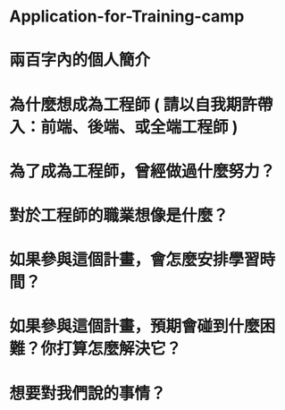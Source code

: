 # Application-for-Training-camp
<h1>兩百字內的個人簡介</h1>
<h1>為什麼想成為工程師 ( 請以自我期許帶入：前端、後端、或全端工程師 )</h1>
<h1>為了成為工程師，曾經做過什麼努力？</h1>
<h1>對於工程師的職業想像是什麼？</h1>
<h1>如果參與這個計畫，會怎麼安排學習時間？</h1>
<h1>如果參與這個計畫，預期會碰到什麼困難？你打算怎麼解決它？</h1>
<h1>想要對我們說的事情？</h1>
